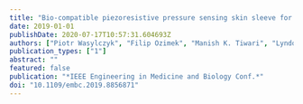 ```yaml
---
title: "Bio-compatible piezoresistive pressure sensing skin sleeve for millimetre-scale flexible robots: design, manufacturing and pitfalls"
date: 2019-01-01
publishDate: 2020-07-17T10:57:31.604693Z
authors: ["Piotr Wasylczyk", "Filip Ozimek", "Manish K. Tiwari", "Lyndon da Cruz", "Christos Bergeles"]
publication_types: ["1"]
abstract: ""
featured: false
publication: "*IEEE Engineering in Medicine and Biology Conf.*"
doi: "10.1109/embc.2019.8856871"
---
```


